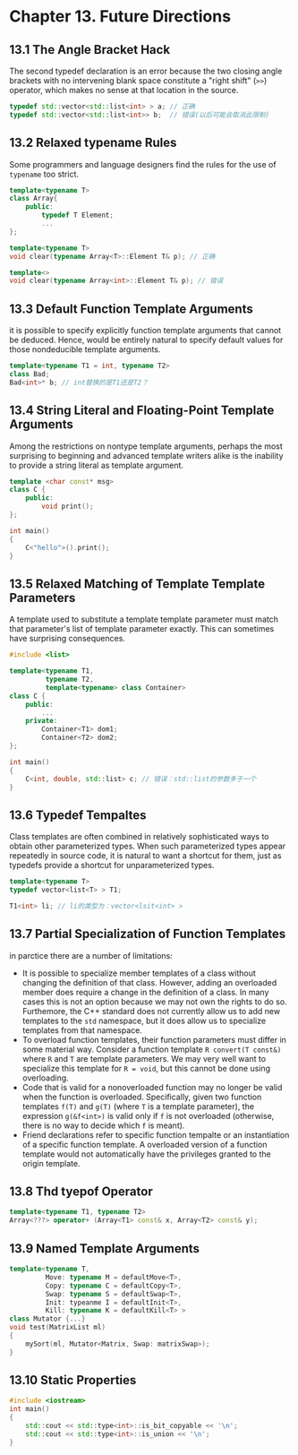 # Chapter 13. Future Directions



## 13.1 The Angle Bracket Hack

The second typedef declaration is an error because the two closing angle brackets with no intervening blank space constitute a "right shift" (`>>`) operator, which makes no sense at that location in the source.

```c++
typedef std::vector<std::list<int> > a; // 正确
typedef std::vector<std::list<int>> b;  // 错误(以后可能会取消此限制)
```



## 13.2 Relaxed typename Rules

Some programmers and language designers find the rules for the use of `typename` too strict.

```c++
template<typename T>
class Array{
    public:
	    typedef T Element;
    	...
};

template<typename T>
void clear(typename Array<T>::Element T& p); // 正确

template<>
void clear(typename Array<int>::Element T& p); // 错误
```



## 13.3 Default Function Template Arguments

it is possible to specify explicitly function template arguments that cannot be deduced. Hence, would be entirely natural to specify default values for those nondeducible template arguments.

```c++
template<typename T1 = int, typename T2>
class Bad;
Bad<int>* b; // int替换的是T1还是T2？
```



## 13.4 String Literal and Floating-Point Template Arguments

Among the restrictions on nontype template arguments, perhaps the most surprising to beginning and advanced template writers alike is the inability to provide a string literal as template argument.

```c++
template <char const* msg>
class C {
    public:
    	void print();
};

int main()
{
    C<"hello">().print();
}
```



## 13.5 Relaxed Matching of Template Template Parameters

A template used to substitute a template template parameter must match that parameter's list of template parameter exactly. This can sometimes have surprising consequences.

```c++
#include <list>

template<typename T1,
		 typename T2,
		 template<typename> class Container>
class C {
    public:
    	...
    private:
    	Container<T1> dom1;
    	Container<T2> dom2;
};

int main()
{
    C<int, double, std::list> c; // 错误：std::list的参数多于一个
}
```



## 13.6 Typedef Tempaltes

Class templates are often combined in relatively sophisticated ways to obtain other parameterized types. When such parameterized types appear repeatedly in source code, it is natural to want a shortcut for them, just as typedefs provide a shortcut for unparameterized types.

```c++
template<typename T>
typedef vector<list<T> > T1;

T1<int> li; // li的类型为：vector<lsit<int> >
```



## 13.7 Partial Specialization of Function Templates

in parctice there are a number of limitations:

- It is possible to specialize member templates of a class without changing the definition of that class. However, adding an overloaded member does require a change in the definition of a class. In many cases this is not an option because we may not own the rights to do so. Furthemore, the C++ standard does not currently allow us to add new templates to the `std` namespace, but it does allow us to specialize templates from that namespace.
- To overload function templates, their function parameters must differ in some material way. Consider a function template `R convert(T const&)` where `R` and `T` are template parameters. We may very well want to specialize this template for `R = void`, but this cannot be done using overloading.
- Code that is valid for a nonoverloaded function may no longer be valid when the function is overloaded. Specifically, given two function templates `f(T)` and `g(T)` (where `T` is a template parameter), the expression `g(&f<int>)` is valid only if `f` is not overloaded (otherwise, there is no way to decide which `f` is meant).
- Friend declarations refer to specific function tempalte or an instantiation of a specific function template. A overloaded version of a function template would not automatically have the privileges granted to the origin template.



## 13.8 Thd tyepof Operator

```c++
template<typename T1, typename T2>
Array<???> operator+ (Array<T1> const& x, Array<T2> const& y);
```



## 13.9 Named Template Arguments

```c++
template<typename T,
		 Move: typename M = defaultMove<T>,
		 Copy: typename C = defaultCopy<T>,
         Swap: typename S = defaultSwap<T>,
         Init: typeanme I = defaultInit<T>,
         Kill: typename K = defaultKill<T> >
class Mutator {...}
void test(MatrixList ml)
{
    mySort(ml, Mutator<Matrix, Swap: matrixSwap>);
}
```



## 13.10 Static Properties

```c++
#include <iostream>
int main()
{
    std::cout << std::type<int>::is_bit_copyable << '\n';
    std::cout << std::type<int>::is_union << '\n';
}
```


